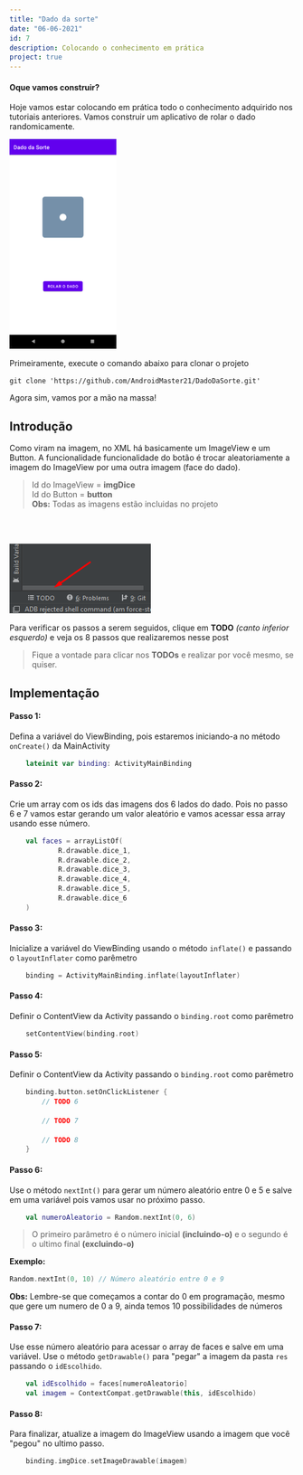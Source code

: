 ```yaml
---
title: "Dado da sorte"
date: "06-06-2021"
id: 7
description: Colocando o conhecimento em prática
project: true
---
```


#### Oque vamos construir?

Hoje vamos estar colocando em prática todo o conhecimento adquirido nos tutoriais anteriores. Vamos construir um aplicativo de rolar o dado randomicamente.

![](app.png)

Primeiramente, execute o comando abaixo para clonar o projeto

 ```
 git clone 'https://github.com/AndroidMaster21/DadoDaSorte.git'
 ```

Agora sim, vamos por a mão na massa!

## Introdução

Como viram na imagem, no XML há basicamente um ImageView e um Button. A funcionalidade funcionalidade do botão é trocar aleatoriamente a imagem do ImageView por uma outra imagem (face do dado). 
> Id do ImageView = **imgDice**  
> Id do Button = **button**  
> **Obs:** Todas as imagens estão incluidas no projeto

<br>
<br>

![](todos.png)

Para verificar os passos a serem seguidos, clique em **TODO** _(canto inferior esquerdo)_ e veja os 8 passos que realizaremos nesse post

> Fique a vontade para clicar nos **TODOs** e realizar por você mesmo, se quiser.

## Implementação

#### Passo 1:

Defina a variável do ViewBinding, pois estaremos iniciando-a no método `onCreate()` da MainActivity

```kotlin
    lateinit var binding: ActivityMainBinding
```

#### Passo 2:

Crie um array com os ids das imagens dos 6 lados do dado. Pois no passo 6 e 7 vamos estar gerando um valor aleatório e vamos acessar essa array usando esse número.

```kotlin
    val faces = arrayListOf(
            R.drawable.dice_1,
            R.drawable.dice_2,
            R.drawable.dice_3,
            R.drawable.dice_4,
            R.drawable.dice_5,
            R.drawable.dice_6
    )
```

#### Passo 3:

Inicialize a variável do ViewBinding usando o método `inflate()` e passando o `layoutInflater` como parêmetro

```kotlin
    binding = ActivityMainBinding.inflate(layoutInflater)
```


#### Passo 4:

Definir o ContentView da Activity passando o `binding.root` como parêmetro

```kotlin
    setContentView(binding.root)
```

#### Passo 5:

Definir o ContentView da Activity passando o `binding.root` como parêmetro

```kotlin
    binding.button.setOnClickListener {
        // TODO 6

        // TODO 7

        // TODO 8
    }
```

#### Passo 6:

Use o método `nextInt()` para gerar um número aleatório entre 0 e 5 e salve em uma variável pois vamos usar no próximo passo.   

```kotlin
    val numeroAleatorio = Random.nextInt(0, 6) 
```
> O primeiro parâmetro é o número inicial **(incluindo-o)** e o segundo é o ultimo final **(excluindo-o)** 

**Exemplo:**
```kotlin
Random.nextInt(0, 10) // Número aleatório entre 0 e 9
```

**Obs:** Lembre-se que começamos a contar do 0 em programação, mesmo que gere um numero de 0 a 9, ainda temos 10 possibilidades de números


#### Passo 7:

Use esse número aleatório para acessar o array de faces e salve em uma variável. Use o método `getDrawable()` para "pegar" a imagem da pasta `res` passando o `idEscolhido`.

```kotlin
    val idEscolhido = faces[numeroAleatorio]
    val imagem = ContextCompat.getDrawable(this, idEscolhido)
```


#### Passo 8:

Para finalizar, atualize a imagem do ImageView usando a imagem que você "pegou" no ultimo passo.

```kotlin
    binding.imgDice.setImageDrawable(imagem)
```